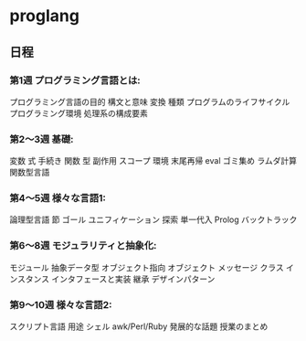 # proglang
## 日程
### 第1週 プログラミング言語とは:
プログラミング言語の目的
構文と意味
変換
種類
プログラムのライフサイクル
プログラミング環境
処理系の構成要素
### 第2〜3週 基礎:
変数
式
手続き
関数
型
副作用
スコープ
環境
末尾再帰
eval
ゴミ集め
ラムダ計算
関数型言語
### 第4〜5週 様々な言語1:
論理型言語
節
ゴール
ユニフィケーション
探索
単一代入
Prolog
バックトラック
### 第6〜8週 モジュラリティと抽象化:
モジュール
抽象データ型
オブジェクト指向
オブジェクト
メッセージ
クラス
インスタンス
インタフェースと実装
継承
デザインパターン
### 第9〜10週 様々な言語2:
スクリプト言語
用途
シェル
awk/Perl/Ruby
発展的な話題
授業のまとめ
